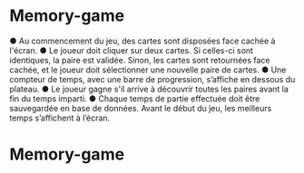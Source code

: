 # Memory-game

● Au commencement du jeu, des cartes sont disposées face cachée à l'écran.
● Le joueur doit cliquer sur deux cartes. Si celles-ci sont identiques, la paire est
validée. Sinon, les cartes sont retournées face cachée, et le joueur doit sélectionner
une nouvelle paire de cartes.
● Une compteur de temps, avec une barre de progression, s’affiche en dessous du
plateau.
● Le joueur gagne s'il arrive à découvrir toutes les paires avant la fin du temps imparti.
● Chaque temps de partie effectuée doit être sauvegardée en base de données.
Avant le début du jeu, les meilleurs temps s’affichent à l’écran.

# Memory-game
